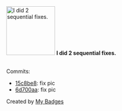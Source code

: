 <img src="https://my-badges.github.io/my-badges/fix-2.png" alt="I did 2 sequential fixes." title="I did 2 sequential fixes." width="128">
<strong>I did 2 sequential fixes.</strong>
<br><br>

Commits:

- <a href="https://github.com/eryajf/awesome-github-profile-readme-chinese/commit/15c8be83e09b7e08d15fc07ec9f8c91fa4d7a9e1">15c8be8</a>: fix pic
- <a href="https://github.com/eryajf/awesome-github-profile-readme-chinese/commit/6d700aa2025452f4f688324f63a09496cc417c54">6d700aa</a>: fix pic


Created by <a href="https://github.com/my-badges/my-badges">My Badges</a>